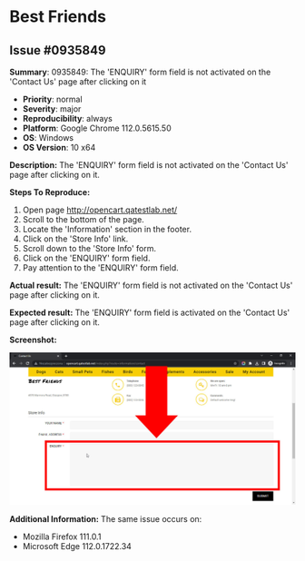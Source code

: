 # Best Friends

## Issue #0935849

**Summary**: 0935849: The 'ENQUIRY' form field is not activated on the 'Contact Us' page after clicking on it

- **Priority**: normal
- **Severity**: major
- **Reproducibility**: always
- **Platform**: Google Chrome 112.0.5615.50
- **OS**: Windows
- **OS Version**: 10 x64

**Description:** The 'ENQUIRY' form field is not activated on the 'Contact Us' page after clicking on it.

**Steps To Reproduce:**

1. Open page http://opencart.qatestlab.net/
2. Scroll to the bottom of the page.
3. Locate the 'Information' section in the footer.
4. Click on the 'Store Info' link.
5. Scroll down to the 'Store Info' form.
6. Click on the 'ENQUIRY' form field.
7. Pay attention to the 'ENQUIRY' form field.

**Actual result:** The 'ENQUIRY' form field is not activated on the 'Contact Us' page after clicking on it.

**Expected result:** The 'ENQUIRY' form field is activated on the 'Contact Us' page after clicking on it.

**Screenshot:**

![0935849](0935849.jpg)

**Additional Information:** The same issue occurs on:

- Mozilla Firefox 111.0.1
- Microsoft Edge 112.0.1722.34
